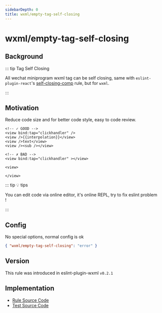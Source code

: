```yaml
---
sidebarDepth: 0
title: wxml/empty-tag-self-closing
---
```


# wxml/empty-tag-self-closing

## Background

::: tip Tag Self Closing

All wechat miniprogram wxml tag can be self closing, same with `eslint-plugin-react`'s [self-closing-comp](https://github.com/yannickcr/eslint-plugin-react/blob/master/docs/rules/self-closing-comp.md) rule, but for `wxml`.

:::

## Motivation

Reduce code size and for better code style, easy to code review.

<eslint-code-block :rules="{'wxml/empty-tag-self-closing': ['error']}" >

```wxml
<!-- ✓ GOOD -->
<view bind:tap="clickhandler" />
<view />{{interpolation}}</view>
<view />text</view>
<view /><sub /></view>

<!-- ✗ BAD -->
<view bind:tap="clickhandler" ></view>

<view>

</view>
```

</eslint-code-block>

::: tip 💡 tips

You can edit code via online editor, it's online REPL, try to fix eslint problem !

:::

## Config

No special options, normal config is ok

```json
{ "wxml/empty-tag-self-closing": "error" }
```

## Version

This rule was introduced in eslint-plugin-wxml `v0.2.1`

## Implementation

- [Rule Source Code](https://github.com/wxmlfile/eslint-plugin-wxml/tree/main/lib/rules/empty-tag-self-closing.js)
- [Test Source Code](https://github.com/wxmlfile/eslint-plugin-wxml/tree/main/tests/rules/empty-tag-self-closing.js)